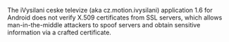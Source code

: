 The iVysilani ceske televize (aka cz.motion.ivysilani) application 1.6 for Android does not verify X.509 certificates from SSL servers, which allows man-in-the-middle attackers to spoof servers and obtain sensitive information via a crafted certificate.